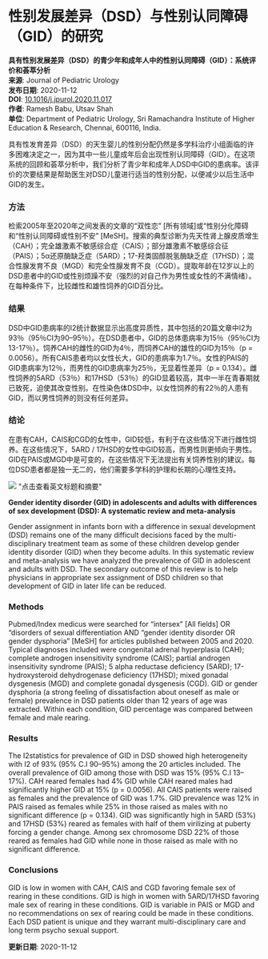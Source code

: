 # 性别发展差异（DSD）与性别认同障碍（GID）的研究

**具有性别发展差异（DSD）的青少年和成年人中的性别认同障碍（GID）：系统评价和荟萃分析**  
**来源**: Journal of Pediatric Urology  
**发布日期**: 2020-11-12  
**DOI**: [10.1016/j.jpurol.2020.11.017](https://www.x-mol.com/ref/1661)  
**作者**: Ramesh Babu, Utsav Shah  
**单位**: Department of Pediatric Urology, Sri Ramachandra Institute of Higher Education & Research, Chennai, 600116, India.

具有性发育差异（DSD）的天生婴儿的性别分配仍然是多学科治疗小组面临的许多困难决定之一，因为其中一些儿童成年后会出现性别认同障碍（GID）。在这项系统的回顾和荟萃分析中，我们分析了青少年和成年人DSD中GID的患病率。该评价的次要结果是帮助医生对DSD儿童进行适当的性别分配，以便减少以后生活中GID的发生。

### 方法

检索2005年至2020年之间发表的文章的“双性恋” \[所有领域\]或“性别分化障碍和“性别认同障碍或性别不安” \[MeSH\]。搜索的典型诊断为先天性肾上腺皮质增生（CAH）；完全雄激素不敏感综合症（CAIS）；部分雄激素不敏感综合征（PAIS）；5α还原酶缺乏症（5ARD）；17-羟类固醇脱氢酶缺乏症（17HSD）；混合性腺发育不良（MGD）和完全性腺发育不良（CGD）。提取年龄在12岁以上的DSD患者中的GID或性别烦躁不安（强烈的对自己作为男性或女性的不满情绪）。在每种条件下，比较雌性和雄性饲养的GID百分比。

### 结果

DSD中GID患病率的I2统计数据显示出高度异质性，其中包括的20篇文章中I2为93％（95％CI为90–95％）。在DSD患者中，GID的总体患病率为15％（95％CI为13-17％）。饲养CAH的雌性的GID为4％，而饲养CAH的雄性的GID为15％（p = 0.0056）。所有CAIS患者均以女性长大，GID的患病率为1.7％。女性的PAIS的GID患病率为12％，而男性的GID患病率为25％，无显着性差异（p = 0.134）。雌性饲养的5ARD（53％）和17HSD（53％）的GID显着较高，其中一半在青春期就已致死，迫使其改变性别。在性染色体DSD中，以女性饲养的有22％的人患有GID，而以男性饲养的则没有任何差异。

### 结论

在患有CAH，CAIS和CGD的女性中，GID较低，有利于在这些情况下进行雌性饲养。在这些情况下，5ARD / 17HSD的女性中GID较高，而男性则更倾向于男性。GID在PAIS或MGD中是可变的，在这些情况下无法提出有关饲养性别的建议。每位DSD患者都是独一无二的，他们需要多学科的护理和长期的心理性支持。

![](https://scdn.x-mol.com/jcss/images/paperTranslation.png) "点击查看英文标题和摘要"

**Gender identity disorder (GID) in adolescents and adults with differences of sex development (DSD): A systematic review and meta-analysis**

Gender assignment in infants born with a difference in sexual development (DSD) remains one of the many difficult decisions faced by the multi-disciplinary treatment team as some of these children develop gender identity disorder (GID) when they become adults. In this systematic review and meta-analysis we have analyzed the prevalence of GID in adolescent and adults with DSD. The secondary outcome of this review is to help physicians in appropriate sex assignment of DSD children so that development of GID in later life can be reduced.

### Methods

Pubmed/Index medicus were searched for “intersex” \[All fields\] OR “disorders of sexual differentiation AND “gender identity disorder OR gender dysphoria” \[MeSH\] for articles published between 2005 and 2020. Typical diagnoses included were congenital adrenal hyperplasia (CAH); complete androgen insensitivity syndrome (CAIS); partial androgen insensitivity syndrome (PAIS); 5 alpha reductase deficiency (5ARD); 17-hydroxysteroid dehydrogenase deficiency (17HSD); mixed gonadal dysgenesis (MGD) and complete gonadal dysgenesis (CGD). GID or gender dysphoria (a strong feeling of dissatisfaction about oneself as male or female) prevalence in DSD patients older than 12 years of age was extracted. Within each condition, GID percentage was compared between female and male rearing.

### Results

The I2statistics for prevalence of GID in DSD showed high heterogeneity with I2 of 93% (95% C.I 90–95%) among the 20 articles included. The overall prevalence of GID among those with DSD was 15% (95% C.I 13–17%). CAH reared females had 4% GID while CAH reared males had significantly higher GID at 15% (p = 0.0056). All CAIS patients were raised as females and the prevalence of GID was 1.7%. GID prevalence was 12% in PAIS raised as females while 25% in those raised as males with no significant difference (p = 0.134). GID was significantly high in 5ARD (53%) and 17HSD (53%) reared as females with half of them virilizing at puberty forcing a gender change. Among sex chromosome DSD 22% of those reared as females had GID while none in those raised as male with no significant difference.

### Conclusions

GID is low in women with CAH, CAIS and CGD favoring female sex of rearing in these conditions. GID is high in women with 5ARD/17HSD favoring male sex of rearing in these conditions. GID is variable in PAIS or MGD and no recommendations on sex of rearing could be made in these conditions. Each DSD patient is unique and they warrant multi-disciplinary care and long term psycho sexual support.

**更新日期**: 2020-11-12